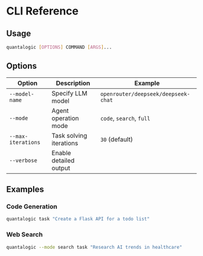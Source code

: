 # CLI Reference

## Usage

```bash
quantalogic [OPTIONS] COMMAND [ARGS]...
```

## Options

| Option | Description | Example |
|--------|-------------|---------|
| `--model-name` | Specify LLM model | `openrouter/deepseek/deepseek-chat` |
| `--mode` | Agent operation mode | `code`, `search`, `full` |
| `--max-iterations` | Task solving iterations | `30` (default) |
| `--verbose` | Enable detailed output | |

## Examples

### Code Generation
```bash
quantalogic task "Create a Flask API for a todo list"
```

### Web Search
```bash
quantalogic --mode search task "Research AI trends in healthcare"
```
